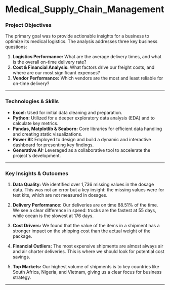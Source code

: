 # Medical_Supply_Chain_Management

###  **Project Objectives**

The primary goal was to provide actionable insights for a business to optimize its medical logistics. The analysis addresses three key business questions:

1.  **Logistics Performance:** What are the average delivery times, and what is the overall on-time delivery rate?
2.  **Cost & Financial Analysis:** What factors drive our freight costs, and where are our most significant expenses?
3.  **Vendor Performance:** Which vendors are the most and least reliable for on-time delivery?

***

###  **Technologies & Skills**

* **Excel:** Used for initial data cleaning and preparation.
* **Python:** Utilized for a deeper exploratory data analysis (EDA) and to calculate key metrics.
* **Pandas, Matplotlib & Seaborn:** Core libraries for efficient data handling and creating static visualizations.
* **Power BI:** Employed to design and build a dynamic and interactive dashboard for presenting key findings.
* **Generative AI:** Leveraged as a collaborative tool to accelerate the project's development.

***

###  **Key Insights & Outcomes**
1. **Data Quality:** We identified over 1,736 missing values in the dosage data. This was not an error but a key insight: the missing values were for test kits, which are not measured in dosages.

2. **Delivery Performance:** Our deliveries are on time 88.51% of the time. We see a clear difference in speed: trucks are the fastest at 55 days, while ocean is the slowest at 176 days.

3. **Cost Drivers:** We found that the value of the items in a shipment has a stronger impact on the shipping cost than the actual weight of the package.

4. **Financial Outliers:** The most expensive shipments are almost always air and air charter deliveries. This is where we should look for potential cost savings.

5. **Top Markets:** Our highest volume of shipments is to key countries like South Africa, Nigeria, and Vietnam, giving us a clear focus for business strategy.

***
